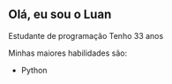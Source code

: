 ## Olá, eu sou o Luan
Estudante de programação
Tenho 33 anos

Minhas maiores habilidades são:
- Python



